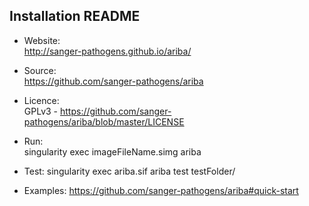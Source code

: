 ## Installation README

* Website:  
            http://sanger-pathogens.github.io/ariba/
* Source:   
            https://github.com/sanger-pathogens/ariba

* Licence:  
            GPLv3 - https://github.com/sanger-pathogens/ariba/blob/master/LICENSE

* Run:      
            singularity exec imageFileName.simg ariba

* Test:
            singularity exec ariba.sif ariba test testFolder/

* Examples:
            https://github.com/sanger-pathogens/ariba#quick-start
